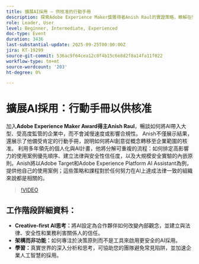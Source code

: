 ```yaml
---
title: 擴展AI採用 — 供核准的行動手冊
description: 探索Adobe Experience Maker獎獲得者Anish Raul的實證策略，瞭解在受規管企業中安全使用AI而不會減緩創新。
role: Leader, User
level: Beginner, Intermediate, Experienced
doc-type: Event
duration: 3436
last-substantial-update: 2025-09-25T00:00:00Z
jira: KT-19299
source-git-commit: 536ac9f64cea12c8f4b15c6e8d2f8a14fa11f022
workflow-type: tm+mt
source-wordcount: '203'
ht-degree: 0%

---
```



# 擴展AI採用：行動手冊以供核准

加入&#x200B;**Adobe Experience Maker Award得主Anish Raul**，暢談如何將AI帶入大型、受高度監管的企業中，而不會減慢速度或影響合規性。 Anish不僅展示結果，還展示了他備受肯定的行動手冊，說明如何將AI創意從概念轉移至企業範圍的核准。 利用多年領先的個人化與AI計畫，他將分解可重複的流程：如何排定高影響力的使用案例優先順序、建立法律與安全性信任度，以及大規模安全實驗的內嵌原則。Anish將以Adobe Target和Adobe Experience Platform AI Assistant為例，提供他自己的使用案例；這些策略和課程對於任何努力在AI上達成法律一致的組織來說都是相關的。 

>[!VIDEO](https://video.tv.adobe.com/v/3475270/?learn=on&enablevpops)

## 工作階段詳細資料：

* **Creative-first AI思考：**&#x200B;將AI設定為合作夥伴如何改變內部觀念，並建立與法律、安全性和業務利害關係人的信任。
* **架構而非功能：**&#x200B;如何專注於決策原則而不是工具來啟用更安全的AI採用。
* **學習：**&#x200B;真實世界的深入分析和思考，可協助您的團隊避免常見陷阱，並加速企業人工智慧的採用。


